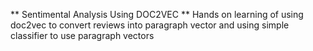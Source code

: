 ** Sentimental Analysis Using DOC2VEC **
Hands on learning of using doc2vec to convert reviews into paragraph vector and using simple classifier to use paragraph vectors
